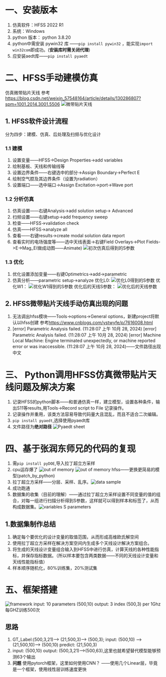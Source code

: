 # 一、安装版本
1. 仿真软件：HFSS 2022 R1
2. 系统：Windows
3. python 版本： python 3.8.20
4. python中需安装 pywin32 库 ——`pip install pywin32` ，能实现`import win32com`即成功。(**安装库时需关闭代理**)
5. 应安装aedt库——`pip install pyaedt`

# 二、HFSS手动建模仿真
仿真微带贴片天线
参考<https://blog.csdn.net/weixin_57548164/article/details/130286807?spm=1001.2014.3001.5506>
![微带贴片天线](./images/微带贴片天线.png)
## 1. HFSS软件设计流程
分为四步：建模、仿真、后处理及扫频与优化设计
### 1.1 建模
1. 设置变量——HFSS->Design Properties->add variables
2. 绘制基板、天线和传输线等
3. 设置边界条件——右键选中的部分->Assign Boundary->Perfect E
4. 绘制空气腔及其边界条件（设置为radiation）
5. 设置端口——选中端口->Assign Excitation->port->Wave port
### 1.2 分析仿真
1. 仿真设置——右键Analysis->add solution setup-> Advanced 
2. 扫频设置——右键setup->add frequency sweep
3. 检查——HFSS->validation check 
4. 仿真——HFSS->analyze all
5. 查看——右键results->create modal solution data report
6. 查看实时的电场强度等——选中天线表面->右键Field Overlays->Plot Fields->E->Mag_E(做成动图——Animate)
![初次仿真后得到的S参数](./images/微带天线仿真S参数.png)

### 1.3 优化
1. 优化设置添加变量——右键Optimetrics->add->parametric
2. 仿真分析——parametric setup->analyze
优化L0:
![优化L0得到的S参数](./images/优化L0后的天线S参数.png)
优化W1：
![优化W1得到的S参数](./images/优化W1后的天线S参数.png)
优化后的天线S参数：
![优化后的天线参数](./images/优化后的天线S参数.png)
## 2. HFSS微带贴片天线手动仿真出现的问题
1. 无法调出hfss模块——Tools->options->General options，新建project将默认以hfss创建
参考<https://www.cnblogs.com/ystwyfe/p/7616008.html>
2. [error] Parametric Analysis failed. (11:28:07 上午  10月 28, 2024)
    [error] Parametric Analysis failed. (11:28:07 上午  10月 28, 2024)
    [error] Machine Local Machine: Engine terminated unexpectedly, or machine reported error or was inaccessible. (11:28:07 上午  10月 28, 2024)——文件路径出现中文
# 三、 Python调用HFSS仿真微带贴片天线问题及解决方案
1. 记录HFSS的python脚本——和普通仿真一样，建立模型，设置各种条件，输出S11等results,用Tools->Record script to File 记录操作。
2. 记录操作并重用，该类方法容易导致代码量大且混乱，而且不适合二次编辑。
3. `pip install pyaedt`,选择使用pyaedt库 
4. 文件路径为**绝对路径**
![Pyaedt sheet](./images/pyaedt_API_cheat_sheet.png)

# 四、基于张润东师兄的代码的复现
1. 需`pip install pyDOE`,导入拉丁超立方采样
2. cpu运存爆了
![out of memory](./images/out%20of%20memory.png)
![out of memory hfss](./images/out%20of%20memory%20hfss.png)——更换更简易的模型(patch_by_python)
3. 拉丁超立方采样——分层、采样、乱序。![data sample](./images/data%20sample.png)
4. 成功跑通
5. 数据集的收集（目前的理解）——通过拉丁超立方采样设置不同变量的值的组合，对每一组进行扫描分析得到S参数，这样就可以得到样本和标签了，从而构成数据集。![variables S parameters](./images/different%20variables%20S%20parameters.png)
## 1.数据集制作总结
1. 确定每个要优化的设计变量的取值范围，从而形成高维欧氏解空间
2. 使用拉丁超立方采样在解决方案空间内生成多个天线设计解决方案组合。
3. 将生成的天线设计变量组合输入到HFSS中进行仿真，计算天线的各种性能指标，并保存指标数据。（所以样本要包含两类数据——不同的天线设计变量和天线性能指标值）
4. 样本顺序随机化，80%训练集，20%测试集

# 五、框架搭建
![framework](./images/Framework.png)
input: 10 parameters (500,10)
output: 3 index (500,3) per 1Ghz
每GHZ训练500次
## 思路
1. GT_Label:(500,3,21)--> (21,500,3)--> (500,3);
input: (500,10) --> (21,500,10)--> (500,10)
predict: (21,500,3)
2. input: (500,10)
output: (500,3,21)-->(500,63),这里也就希望替代模型能够预测63个输出
3. **问题**  使用pytorch框架，这里如何使用CNN？ ——使用几个Linear层，毕竟是一个框架，使用线性层训练速度更快
